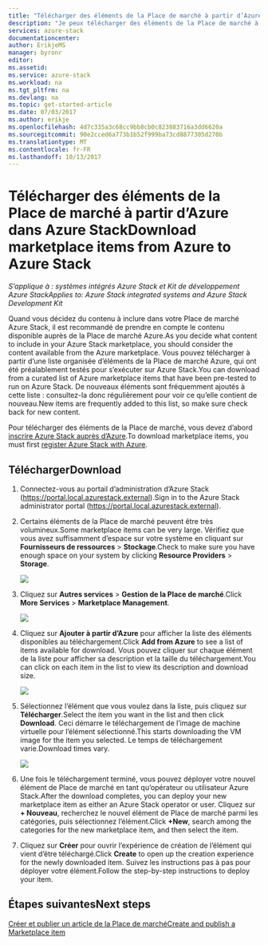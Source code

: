 ```yaml
---
title: "Télécharger des éléments de la Place de marché à partir d’Azure | Microsoft Docs"
description: "Je peux télécharger des éléments de la Place de marché à partir d’Azure dans mon déploiement Azure Stack."
services: azure-stack
documentationcenter: 
author: ErikjeMS
manager: byronr
editor: 
ms.assetid: 
ms.service: azure-stack
ms.workload: na
ms.tgt_pltfrm: na
ms.devlang: na
ms.topic: get-started-article
ms.date: 07/03/2017
ms.author: erikje
ms.openlocfilehash: 4d7c335a3c68cc9bb8cb0c823883716a3dd6620a
ms.sourcegitcommit: 90e2cced6a773b1b52f999ba73cd8877305d270b
ms.translationtype: MT
ms.contentlocale: fr-FR
ms.lasthandoff: 10/13/2017
---
```

# <a name="download-marketplace-items-from-azure-to-azure-stack"></a><span data-ttu-id="be577-103">Télécharger des éléments de la Place de marché à partir d’Azure dans Azure Stack</span><span class="sxs-lookup"><span data-stu-id="be577-103">Download marketplace items from Azure to Azure Stack</span></span>

<span data-ttu-id="be577-104">*S’applique à : systèmes intégrés Azure Stack et Kit de développement Azure Stack*</span><span class="sxs-lookup"><span data-stu-id="be577-104">*Applies to: Azure Stack integrated systems and Azure Stack Development Kit*</span></span>

<span data-ttu-id="be577-105">Quand vous décidez du contenu à inclure dans votre Place de marché Azure Stack, il est recommandé de prendre en compte le contenu disponible auprès de la Place de marché Azure.</span><span class="sxs-lookup"><span data-stu-id="be577-105">As you decide what content to include in your Azure Stack marketplace, you should consider the content available from the Azure marketplace.</span></span> <span data-ttu-id="be577-106">Vous pouvez télécharger à partir d’une liste organisée d’éléments de la Place de marché Azure, qui ont été préalablement testés pour s’exécuter sur Azure Stack.</span><span class="sxs-lookup"><span data-stu-id="be577-106">You can download from a curated list of Azure marketplace items that have been pre-tested to run on Azure Stack.</span></span> <span data-ttu-id="be577-107">De nouveaux éléments sont fréquemment ajoutés à cette liste : consultez-la donc régulièrement pour voir ce qu’elle contient de nouveau.</span><span class="sxs-lookup"><span data-stu-id="be577-107">New items are frequently added to this list, so make sure check back for new content.</span></span>

<span data-ttu-id="be577-108">Pour télécharger des éléments de la Place de marché, vous devez d’abord [inscrire Azure Stack auprès d’Azure](azure-stack-register.md).</span><span class="sxs-lookup"><span data-stu-id="be577-108">To download marketplace items, you must first [register Azure Stack with Azure](azure-stack-register.md).</span></span> 

## <a name="download"></a><span data-ttu-id="be577-109">Télécharger</span><span class="sxs-lookup"><span data-stu-id="be577-109">Download</span></span>
1. <span data-ttu-id="be577-110">Connectez-vous au portail d’administration d’Azure Stack (https://portal.local.azurestack.external).</span><span class="sxs-lookup"><span data-stu-id="be577-110">Sign in to the Azure Stack administrator portal (https://portal.local.azurestack.external).</span></span>
2. <span data-ttu-id="be577-111">Certains éléments de la Place de marché peuvent être très volumineux.</span><span class="sxs-lookup"><span data-stu-id="be577-111">Some marketplace items can be very large.</span></span>  <span data-ttu-id="be577-112">Vérifiez que vous avez suffisamment d’espace sur votre système en cliquant sur **Fournisseurs de ressources** > **Stockage**.</span><span class="sxs-lookup"><span data-stu-id="be577-112">Check to make sure you have enough space on your system by clicking **Resource Providers** > **Storage**.</span></span>

    ![](media/azure-stack-download-azure-marketplace-item/image01.png)

3. <span data-ttu-id="be577-113">Cliquez sur **Autres services** > **Gestion de la Place de marché**.</span><span class="sxs-lookup"><span data-stu-id="be577-113">Click **More Services** > **Marketplace Management**.</span></span>

    ![](media/azure-stack-download-azure-marketplace-item/image02.png)

4. <span data-ttu-id="be577-114">Cliquez sur **Ajouter à partir d’Azure** pour afficher la liste des éléments disponibles au téléchargement.</span><span class="sxs-lookup"><span data-stu-id="be577-114">Click **Add from Azure** to see a list of items available for download.</span></span> <span data-ttu-id="be577-115">Vous pouvez cliquer sur chaque élément de la liste pour afficher sa description et la taille du téléchargement.</span><span class="sxs-lookup"><span data-stu-id="be577-115">You can click on each item in the list to view its description and download size.</span></span>

    ![](media/azure-stack-download-azure-marketplace-item/image03.png)

5. <span data-ttu-id="be577-116">Sélectionnez l’élément que vous voulez dans la liste, puis cliquez sur **Télécharger**.</span><span class="sxs-lookup"><span data-stu-id="be577-116">Select the item you want in the list and then click **Download**.</span></span> <span data-ttu-id="be577-117">Ceci démarre le téléchargement de l’image de machine virtuelle pour l’élément sélectionné.</span><span class="sxs-lookup"><span data-stu-id="be577-117">This starts downloading the VM image for the item you selected.</span></span> <span data-ttu-id="be577-118">Le temps de téléchargement varie.</span><span class="sxs-lookup"><span data-stu-id="be577-118">Download times vary.</span></span>

    ![](media/azure-stack-download-azure-marketplace-item/image04.png)

6. <span data-ttu-id="be577-119">Une fois le téléchargement terminé, vous pouvez déployer votre nouvel élément de Place de marché en tant qu’opérateur ou utilisateur Azure Stack.</span><span class="sxs-lookup"><span data-stu-id="be577-119">After the download completes, you can deploy your new marketplace item as either an Azure Stack operator or user.</span></span> <span data-ttu-id="be577-120">Cliquez sur **+ Nouveau**, recherchez le nouvel élément de Place de marché parmi les catégories, puis sélectionnez l’élément.</span><span class="sxs-lookup"><span data-stu-id="be577-120">Click **+New**, search among the categories for the new marketplace item, and then select the item.</span></span>
7. <span data-ttu-id="be577-121">Cliquez sur **Créer** pour ouvrir l’expérience de création de l’élément qui vient d’être téléchargé.</span><span class="sxs-lookup"><span data-stu-id="be577-121">Click **Create** to open up the creation experience for the newly downloaded item.</span></span> <span data-ttu-id="be577-122">Suivez les instructions pas à pas pour déployer votre élément.</span><span class="sxs-lookup"><span data-stu-id="be577-122">Follow the step-by-step instructions to deploy your item.</span></span>

## <a name="next-steps"></a><span data-ttu-id="be577-123">Étapes suivantes</span><span class="sxs-lookup"><span data-stu-id="be577-123">Next steps</span></span>

[<span data-ttu-id="be577-124">Créer et publier un article de la Place de marché</span><span class="sxs-lookup"><span data-stu-id="be577-124">Create and publish a Marketplace item</span></span>](azure-stack-create-and-publish-marketplace-item.md)
